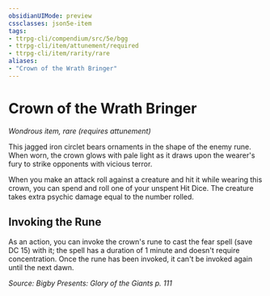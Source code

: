 ```yaml
---
obsidianUIMode: preview
cssclasses: json5e-item
tags:
- ttrpg-cli/compendium/src/5e/bgg
- ttrpg-cli/item/attunement/required
- ttrpg-cli/item/rarity/rare
aliases: 
- "Crown of the Wrath Bringer"
---
```

# Crown of the Wrath Bringer
*Wondrous item, rare (requires attunement)*  


This jagged iron circlet bears ornaments in the shape of the enemy rune. When worn, the crown glows with pale light as it draws upon the wearer's fury to strike opponents with vicious terror.

When you make an attack roll against a creature and hit it while wearing this crown, you can spend and roll one of your unspent Hit Dice. The creature takes extra psychic damage equal to the number rolled.

## Invoking the Rune

As an action, you can invoke the crown's rune to cast the fear spell (save DC 15) with it; the spell has a duration of 1 minute and doesn't require concentration. Once the rune has been invoked, it can't be invoked again until the next dawn.

*Source: Bigby Presents: Glory of the Giants p. 111*